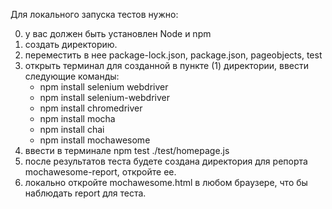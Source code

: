 Для локального запуска тестов нужно:
  
  0. у вас должен быть установлен Node и npm
  1. создать директорию.
  2. переместить в нее package-lock.json, package.json, pageobjects, test
  3. открыть терминал для созданной в пункте (1) директории, ввести следующие команды:
        - npm install selenium webdriver 
        - npm install selenium-webdriver 
        - npm install chromedriver
        - npm install mocha
        - npm install chai
        - npm install mochawesome
  4. ввести в терминале npm test ./test/homepage.js
  5. после результатов теста будете создана директория для репорта mochawesome-report, откройте ее.
  6. локально откройте mochawesome.html в любом браузере, что бы наблюдать report для теста.
